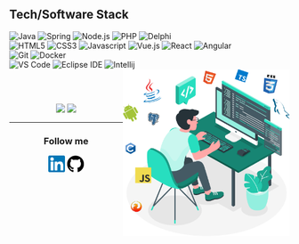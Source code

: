## Tech/Software Stack

<p align="center">

![Java](https://img.shields.io/static/v1?style=for-the-badge&logo=java&message=Java&label=&color=007396&labelColor=000000)
![Spring](https://img.shields.io/static/v1?style=for-the-badge&logo=Spring&message=Spring&label=&color=6DB33F&labelColor=000000)
![Node.js](https://img.shields.io/static/v1?style=for-the-badge&logo=node.js&message=Node.js&label=&color=339933&labelColor=000000)
![PHP](https://img.shields.io/static/v1?style=for-the-badge&logo=php&message=PHP&label=&color=777BB4&labelColor=000000)
![Delphi](https://img.shields.io/static/v1?style=for-the-badge&logo=Delphi&message=Delphi&label=&color=EE1F35&labelColor=000000)
<br/>
![HTML5](https://img.shields.io/static/v1?style=for-the-badge&logo=html5&message=HTML5&label=&color=E34F26&labelColor=000000)
![CSS3](https://img.shields.io/static/v1?style=for-the-badge&logo=css3&message=CSS3&label=&color=1572B6&labelColor=000000)
![Javascript](https://img.shields.io/static/v1?style=for-the-badge&logo=javascript&message=Javascript&label=&color=F7DF1E&labelColor=000000)
![Vue.js](https://img.shields.io/static/v1?style=for-the-badge&logo=vue.js&message=Vue.js&label=&color=4FC08D&labelColor=000000)
![React](https://img.shields.io/static/v1?style=for-the-badge&logo=react&message=React&label=&color=61DAFB&labelColor=000000)
![Angular](https://img.shields.io/static/v1?style=for-the-badge&logo=angular&message=Angular&label=&color=db1e1e&labelColor=000000)
<br/>
![Git](https://img.shields.io/static/v1?style=for-the-badge&logo=git&message=Git&label=&color=F05032&labelColor=000000)
![Docker](https://img.shields.io/static/v1?style=for-the-badge&logo=docker&message=Docker&label=&color=2496ED&labelColor=000000)
<br/>
![VS Code](https://img.shields.io/static/v1?style=for-the-badge&logo=visual-studio-code&message=VS%20Code&label=&color=007ACC&labelColor=000000)
![Eclipse IDE](https://img.shields.io/static/v1?style=for-the-badge&logo=Eclipse-IDE&message=Eclipse%20IDE&label=&color=2C2255&labelColor=000000)
![Intellij](https://img.shields.io/static/v1?style=for-the-badge&logo=Intellij-IDEA&message=Intellij&label=&color=0a63df&labelColor=000000)
<img width="300px" height="300px" align="right" title="LinkedIn" src="https://raw.githubusercontent.com/rpcajr/rpcajr/master/images/couto.svg"/>
</p>
<br/><br/>


<p align="center">
<img src = "https://github-readme-stats.vercel.app/api?username=rpcajr&show_icons=true&theme=dark&line_height=40">
  <img src = "https://github-readme-stats.vercel.app/api/top-langs/?username=rpcajr&theme=dark">
</p>

<hr/>

<p align="center">

<h3 align="center">Follow me</h3>
<p align="center">
<a href="https://www.linkedin.com/in/phillipe-couto-70655258/"><img height="30" width="30" title="LinkedIn" src="https://raw.githubusercontent.com/rpcajr/rpcajr/master/images/linkedin.svg"/></a>
<a href="https://github.com/rpcajr"><img  height="30" width="30"  title="GitHub" src="https://raw.githubusercontent.com/rpcajr/rpcajr/master/images/github.svg"/></a>
</p>
</p>